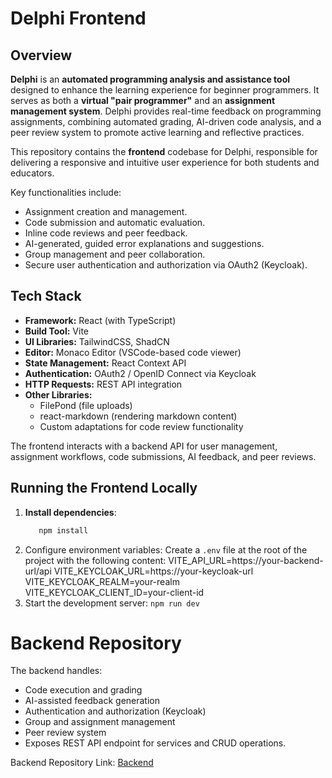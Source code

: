 # Delphi Frontend

## Overview

**Delphi** is an **automated programming analysis and assistance tool** designed to enhance the learning experience for beginner programmers. It serves as both a **virtual "pair programmer"** and an **assignment management system**. Delphi provides real-time feedback on programming assignments, combining automated grading, AI-driven code analysis, and a peer review system to promote active learning and reflective practices.

This repository contains the **frontend** codebase for Delphi, responsible for delivering a responsive and intuitive user experience for both students and educators.

Key functionalities include:
- Assignment creation and management.
- Code submission and automatic evaluation.
- Inline code reviews and peer feedback.
- AI-generated, guided error explanations and suggestions.
- Group management and peer collaboration.
- Secure user authentication and authorization via OAuth2 (Keycloak).

## Tech Stack

- **Framework:** React (with TypeScript)
- **Build Tool:** Vite
- **UI Libraries:** TailwindCSS, ShadCN
- **Editor:** Monaco Editor (VSCode-based code viewer)
- **State Management:** React Context API
- **Authentication:** OAuth2 / OpenID Connect via Keycloak
- **HTTP Requests:** REST API integration
- **Other Libraries:**
  - FilePond (file uploads)
  - react-markdown (rendering markdown content)
  - Custom adaptations for code review functionality

The frontend interacts with a backend API for user management, assignment workflows, code submissions, AI feedback, and peer reviews.

## Running the Frontend Locally

1. **Install dependencies**:
   ```bash
      npm install
   ```
2. Configure environment variables: Create a `.env` file at the root of the project with the following content:
  VITE_API_URL=https://your-backend-url/api
  VITE_KEYCLOAK_URL=https://your-keycloak-url
  VITE_KEYCLOAK_REALM=your-realm
  VITE_KEYCLOAK_CLIENT_ID=your-client-id
3. Start the development server:
  ```npm run dev```

# Backend Repository
The backend handles:
- Code execution and grading
- AI-assisted feedback generation
- Authentication and authorization (Keycloak)
- Group and assignment management
- Peer review system
- Exposes REST API endpoint for services and CRUD operations.

Backend Repository Link: [Backend](https://github.com/Szazlo/delphi-backend)
